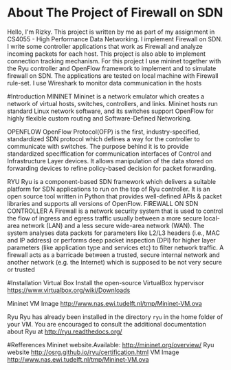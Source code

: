# About The Project of Firewall on SDN
Hello, I'm Rizky.  This project is written by me as part of my assignment in CS4055 - High Performance Data Networking. 
I implement Firewall on SDN.  I write some controller applications that work as Firewall and analyze incoming packets for each host. This project is also able to implement connection tracking mechanism. For this project I use mininet together with the  Ryu controller and OpenFlow framework to implement and to simulate firewall on SDN.  The applications are tested on local machine with Firewall rule-set. I use Wireshark to monitor data communication in the hosts

#Introduction
MININET 
Mininet is a network emulator which creates a network of virtual hosts, switches, controllers, and links. Mininet hosts run standard Linux network software, and its switches support OpenFlow for highly flexible custom routing and Software-Defined Networking. 

OPENFLOW 
OpenFlow Protocol(OFP) is the first, industry-specified, standardized SDN protocol which defines a way for the controller to communicate with switches.  The purpose behind it is to provide standardized speciffication for communication interfaces of Control and Infrastructure Layer devices.  It allows manipulation of the data stored on forwarding devices to refine policy-based decision for packet forwarding.

RYU 
Ryu  is a component-based SDN framework which delivers a suitable platform for SDN applications to run on the top of Ryu controller. It is an open source tool written in Python that provides well-defined APIs & packet libraries and supports all versions of OpenFlow. 
FIREWALL ON SDN CONTROLLER 
A Firewall is a network security system that is used to control the flow of ingress and egress traffic usually between a more secure local-area network (LAN) and a less secure wide-area network (WAN). The system analyses data packets for parameters like L2/L3 headers (i.e., MAC and IP address) or performs deep packet inspection (DPI) for higher layer parameters (like application type and services etc) to filter network traffic. A firewall acts as a barricade between a trusted, secure internal network and another network (e.g. the Internet) which is supposed to be not very secure or trusted 

#Installation
Virtual Box
Install	the	open-source	VirtualBox	hypervisor	https://www.virtualbox.org/wiki/Downloads

Mininet VM Image
http://www.nas.ewi.tudelft.nl/tmp/Mininet-VM.ova

Ryu
Ryu	has	already	been	installed	in	the	directory	`ryu`	in	the	home	folder	of	your	VM.	You	are	encouraged	to	consult	the	additional	documentation	about	Ryu	at	http://ryu.readthedocs.org/	

#Refferences
Mininet website.Available: http://mininet.org/overview/ 
Ryu website http://osrg.github.io/ryu/certification.html
VM Image http://www.nas.ewi.tudelft.nl/tmp/Mininet-VM.ova 
